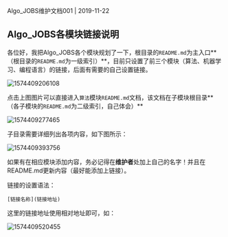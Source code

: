 Algo_JOBS维护文档001 | 2019-11-22

## Algo_JOBS各模块链接说明

各位好，我把Algo_JOBS各个模块规划了一下，根目录的`README.md`为主入口**（根目录的`README.md`为一级索引）**，目前只设置了前三个模块（算法、机器学习、编程语言）的链接，后面有需要的自己设置链接。

![1574409206108](C:\Users\13431\AppData\Roaming\Typora\typora-user-images\1574409206108.png)

点击上图图片可以直接进入`算法`模块`README.md`文档，该文档在子模块根目录**（各子模块的`README.md`为二级索引，自己体会）**

![1574409277465](C:\Users\13431\AppData\Roaming\Typora\typora-user-images\1574409277465.png)

子目录需要详细列出各项内容，如下图所示：

![1574409393756](C:\Users\13431\AppData\Roaming\Typora\typora-user-images\1574409393756.png)

如果有在相应模块添加内容，务必记得在**维护者**处加上自己的名字！并且在README.md更新内容（最好能添加上链接）。

链接的设置语法：

```
[链接名称](链接地址)
```

这里的链接地址使用相对地址即可，如：

![1574409520455](C:\Users\13431\AppData\Roaming\Typora\typora-user-images\1574409520455.png)